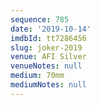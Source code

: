 ```yaml
---
sequence: 785
date: '2019-10-14'
imdbId: tt7286456
slug: joker-2019
venue: AFI Silver
venueNotes: null
medium: 70mm
mediumNotes: null
---
```


